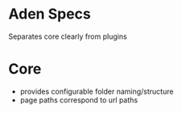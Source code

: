 # Aden Specs
Separates core clearly from plugins

# Core
- provides configurable folder naming/structure
- page paths correspond to url paths
